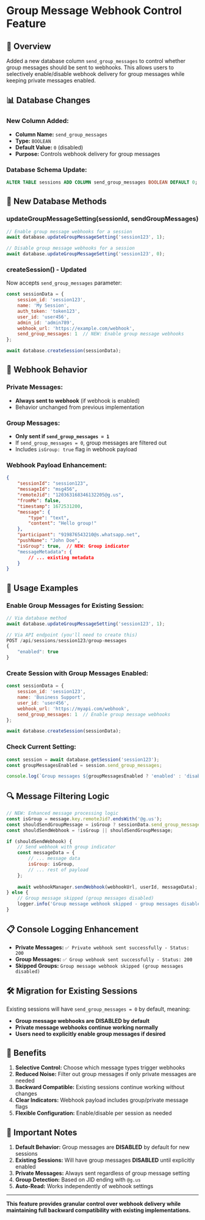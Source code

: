 # Group Message Webhook Control Feature

## 🎯 **Overview**

Added a new database column `send_group_messages` to control whether group messages should be sent to webhooks. This allows users to selectively enable/disable webhook delivery for group messages while keeping private messages enabled.

## 📊 **Database Changes**

### **New Column Added:**
- **Column Name:** `send_group_messages`
- **Type:** `BOOLEAN`
- **Default Value:** `0` (disabled)
- **Purpose:** Controls webhook delivery for group messages

### **Database Schema Update:**
```sql
ALTER TABLE sessions ADD COLUMN send_group_messages BOOLEAN DEFAULT 0;
```

## 🔧 **New Database Methods**

### **updateGroupMessageSetting(sessionId, sendGroupMessages)**
```javascript
// Enable group message webhooks for a session
await database.updateGroupMessageSetting('session123', 1);

// Disable group message webhooks for a session  
await database.updateGroupMessageSetting('session123', 0);
```

### **createSession() - Updated**
Now accepts `send_group_messages` parameter:
```javascript
const sessionData = {
    session_id: 'session123',
    name: 'My Session',
    auth_token: 'token123',
    user_id: 'user456',
    admin_id: 'admin789',
    webhook_url: 'https://example.com/webhook',
    send_group_messages: 1  // NEW: Enable group message webhooks
};

await database.createSession(sessionData);
```

## 📱 **Webhook Behavior**

### **Private Messages:**
- **Always sent to webhook** (if webhook is enabled)
- Behavior unchanged from previous implementation

### **Group Messages:**
- **Only sent if `send_group_messages = 1`**
- If `send_group_messages = 0`, group messages are filtered out
- Includes `isGroup: true` flag in webhook payload

### **Webhook Payload Enhancement:**
```json
{
    "sessionId": "session123",
    "messageId": "msg456",
    "remoteJid": "120363168346132205@g.us",
    "fromMe": false,
    "timestamp": 1672531200,
    "message": {
        "type": "text",
        "content": "Hello group!"
    },
    "participant": "919876543210@s.whatsapp.net",
    "pushName": "John Doe",
    "isGroup": true,  // NEW: Group indicator
    "messageMetadata": {
        // ... existing metadata
    }
}
```

## 🚀 **Usage Examples**

### **Enable Group Messages for Existing Session:**
```javascript
// Via database method
await database.updateGroupMessageSetting('session123', 1);

// Via API endpoint (you'll need to create this)
POST /api/sessions/session123/group-messages
{
    "enabled": true
}
```

### **Create Session with Group Messages Enabled:**
```javascript
const sessionData = {
    session_id: 'session123',
    name: 'Business Support',
    user_id: 'user456',
    webhook_url: 'https://myapi.com/webhook',
    send_group_messages: 1  // Enable group message webhooks
};

await database.createSession(sessionData);
```

### **Check Current Setting:**
```javascript
const session = await database.getSession('session123');
const groupMessagesEnabled = session.send_group_messages;

console.log(`Group messages ${groupMessagesEnabled ? 'enabled' : 'disabled'}`);
```

## 🔍 **Message Filtering Logic**

```javascript
// NEW: Enhanced message processing logic
const isGroup = message.key.remoteJid?.endsWith('@g.us');
const shouldSendGroupMessage = isGroup ? sessionData.send_group_messages : true;
const shouldSendWebhook = !isGroup || shouldSendGroupMessage;

if (shouldSendWebhook) {
    // Send webhook with group indicator
    const messageData = {
        // ... message data
        isGroup: isGroup,
        // ... rest of payload
    };
    
    await webhookManager.sendWebhook(webhookUrl, userId, messageData);
} else {
    // Group message skipped (group messages disabled)
    logger.info('Group message webhook skipped - group messages disabled');
}
```

## 📋 **Console Logging Enhancement**

- **Private Messages:** `✅ Private webhook sent successfully - Status: 200`
- **Group Messages:** `✅ Group webhook sent successfully - Status: 200`
- **Skipped Groups:** `Group message webhook skipped (group messages disabled)`

## 🛠️ **Migration for Existing Sessions**

Existing sessions will have `send_group_messages = 0` by default, meaning:
- **Group message webhooks are DISABLED by default**
- **Private message webhooks continue working normally**
- **Users need to explicitly enable group messages if desired**

## 🎯 **Benefits**

1. **Selective Control:** Choose which message types trigger webhooks
2. **Reduced Noise:** Filter out group messages if only private messages are needed
3. **Backward Compatible:** Existing sessions continue working without changes
4. **Clear Indicators:** Webhook payload includes group/private message flags
5. **Flexible Configuration:** Enable/disable per session as needed

## 🚨 **Important Notes**

1. **Default Behavior:** Group messages are **DISABLED** by default for new sessions
2. **Existing Sessions:** Will have group messages **DISABLED** until explicitly enabled
3. **Private Messages:** Always sent regardless of group message setting
4. **Group Detection:** Based on JID ending with `@g.us`
5. **Auto-Read:** Works independently of webhook settings

---

**This feature provides granular control over webhook delivery while maintaining full backward compatibility with existing implementations.** 
